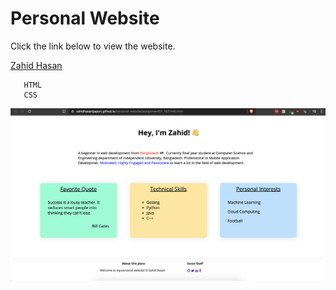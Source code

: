 <!--Heading--->

# Personal Website

Click the link below to view the website.

[Zahid Hasan](https://zahidhasanpapon.github.io/personal-website/assignment01_1631146.html)

<!--Code Blocks--->

```
   HTML
   CSS
```

<!--Screenshot--->

![screenshot](./screenshot01.png)
